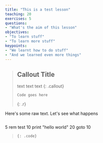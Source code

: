 ```yaml
---
title: "This is a test lesson"
teaching: 20
exercises: 5
questions:
- "What's the aim of this lesson"
objectives:
- "To learn stuff"
- "To learn more stuff"
keypoints:
- "We learnt how to do stuff"
- "And we learned even more things"
---
```


>## Callout Title
>text text
>text
>{: .callout}
>~~~
>Code goes here
>~~~
>{: .r}


Here's some raw text.  Let's see what happens

>~~~
5 rem test
10 print "hello world"
20 goto 10
>~~~
>{: .code}
